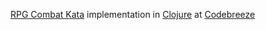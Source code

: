 [RPG Combat Kata](https://github.com/ardalis/kata-catalog/blob/master/katas/RPG%20Combat.md)
implementation in [Clojure](https://clojure.org)
at [Codebreeze](https://codebreeze.netlify.com)
